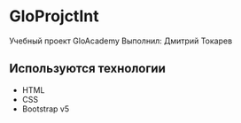 # GloProjctInt
 Учебный проект GloAcademy
 Выполнил: Дмитрий Токарев

## Используются технологии 
- HTML
- CSS
- Bootstrap v5
